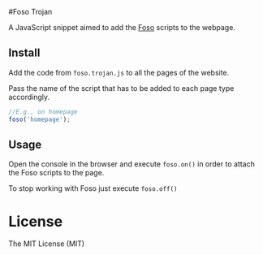#Foso Trojan

A JavaScript snippet aimed to add the [Foso](https://github.com/zkochan/foso) scripts to the webpage.

## Install

Add the code from `foso.trojan.js` to all the pages of the website.

Pass the name of the script that has to be added to each page type accordingly.

```javascript
//E.g., on homepage
foso('homepage');
```

## Usage

Open the console in the browser and execute `foso.on()` in order to attach the Foso scripts to the page.

To stop working with Foso just execute `foso.off()`

License
========

The MIT License (MIT)
